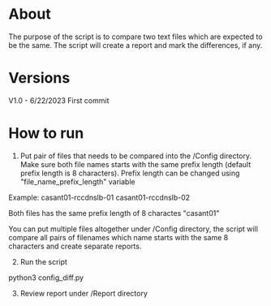 # About

The purpose of the script is to compare two text files which are expected to be the same.
The script will create a report and mark the differences, if any.

# Versions

V1.0 
	- 6/22/2023 First commit


# How to run

1. Put pair of files that needs to be compared into the /Config directory.
Make sure both file names starts with the same prefix length (default prefix length is 8 characters). Prefix length can be changed using "file_name_prefix_length" variable

Example:
casant01-rccdnslb-01
casant01-rccdnslb-02

Both files has the same prefix length of 8 charactes "casant01"

You can put multiple files altogether under /Config directory, the script will compare all pairs of filenames which name starts with the same 8 characters and create separate reports.

2. Run the script

python3 config_diff.py

3. Review report under /Report directory